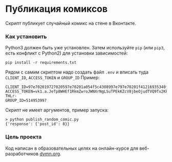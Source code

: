 # Публикация комиксов

Скрипт публикует случайный комикс на стене в Вконтакте.

### Как установить
Python3 должен быть уже установлен. 
Затем используйте `pip` (или `pip3`, есть конфликт с Python2) для установки зависимостей:
```
pip install -r requirements.txt
```

Рядом с самим скриптом надо создать файл `.env` и вписать туда `CLIENT_ID`, `ACCESS_TOKEN` и `GROUP_ID`
Пример:
```
CLIENT_ID=97e702019727020597e70201a054f5c4308997e797e70201f41216935340f9cc7d49e89c
ACCESS_TOKEN=vk1.a.JeTp8WHEf1RkmZwroJWNXrNgLSuTPEkKZcV8jbeOjudTVQ9Tx2KkdxD4ZsMEjHAz9lBR13Xjy-THLr-
GROUP_ID=514953997
```

Скрипт не имеет аргументов, пример запуска:
```
> python publish_random_comic.py
{'response': {'post_id': 8}}
```
### Цель проекта

Код написан в образовательных целях на онлайн-курсе для веб-разработчиков [dvmn.org](https://dvmn.org/).
